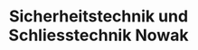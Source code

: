 ---
title: "Sicherheitstechnik und Schliesstechnik Nowak"
url: /oberhaching/sicherheitstechnik-und-schliesstechnik-nowak/
shop: Eisenwaren
---